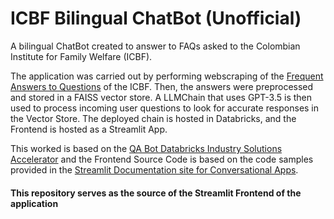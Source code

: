 # ICBF Bilingual ChatBot (Unofficial)
A bilingual ChatBot created to answer to FAQs asked to the Colombian Institute for Family Welfare (ICBF).

The application was carried out by performing webscraping of the [Frequent Answers to Questions](https://www.icbf.gov.co/servicios/preguntas-y-respuestas-frecuentes) of the ICBF. Then, the answers were preprocessed and stored in a FAISS vector store. A LLMChain that uses GPT-3.5 is then used to process incoming user questions to look for accurate responses in the Vector Store. The deployed chain is hosted in Databricks, and the Frontend is hosted as a Streamlit App.

This worked is based on the [QA Bot Databricks Industry Solutions Accelerator](https://github.com/databricks-industry-solutions/diy-llm-qa-bot) and the Frontend Source Code is based on the code samples provided in the [Streamlit Documentation site for Conversational Apps](https://docs.streamlit.io/knowledge-base/tutorials/build-conversational-apps).

#### This repository serves as the source of the Streamlit Frontend of the application
